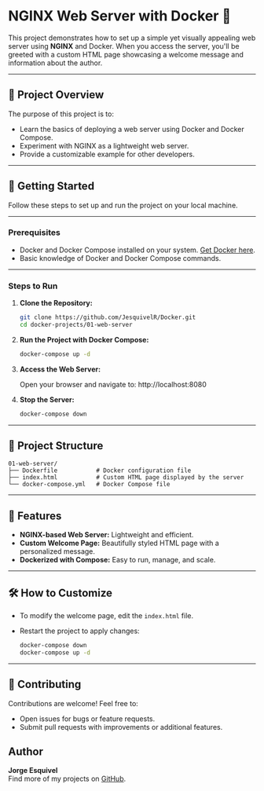# NGINX Web Server with Docker 🐳

This project demonstrates how to set up a simple yet visually appealing web server using **NGINX** and Docker. When you access the server, you'll be greeted with a custom HTML page showcasing a welcome message and information about the author.

---

## 📝 Project Overview

The purpose of this project is to:
- Learn the basics of deploying a web server using Docker and Docker Compose.
- Experiment with NGINX as a lightweight web server.
- Provide a customizable example for other developers.

---

## 🚀 Getting Started

Follow these steps to set up and run the project on your local machine.

---

### Prerequisites
- Docker and Docker Compose installed on your system. [Get Docker here](https://www.docker.com/).
- Basic knowledge of Docker and Docker Compose commands.

---

### Steps to Run

1. **Clone the Repository:**
   ```bash
   git clone https://github.com/JesquivelR/Docker.git
   cd docker-projects/01-web-server
    ```

2. **Run the Project with Docker Compose:**
    ```bash
    docker-compose up -d
    ```
3. **Access the Web Server:**

    Open your browser and navigate to: http://localhost:8080

4. **Stop the Server:**

    ```bash
    docker-compose down
    ```

---

## 📂 Project Structure

    01-web-server/
    ├── Dockerfile           # Docker configuration file
    ├── index.html           # Custom HTML page displayed by the server
    └── docker-compose.yml   # Docker Compose file

---

## 🌟 Features

- **NGINX-based Web Server:** Lightweight and efficient.
- **Custom Welcome Page:** Beautifully styled HTML page with a personalized message.
- **Dockerized with Compose:** Easy to run, manage, and scale.

---

## 🛠 How to Customize

- To modify the welcome page, edit the `index.html` file.
- Restart the project to apply changes:

    ```bash
    docker-compose down
    docker-compose up -d
    ```
---

## 🤝 Contributing
Contributions are welcome! Feel free to:
- Open issues for bugs or feature requests.
- Submit pull requests with improvements or additional features.

## Author
**Jorge Esquivel**  
Find more of my projects on [GitHub](https://github.com/JesquivelR).
